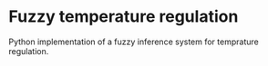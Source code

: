# Fuzzy temperature regulation
Python implementation of a fuzzy inference system for temprature regulation.
